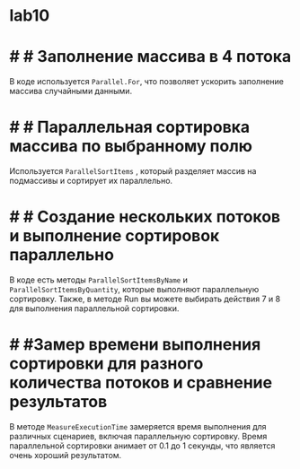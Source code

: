 # lab10
  # # # Заполнение массива в 4 потока
В  коде используется `Parallel.For`, что позволяет ускорить заполнение массива случайными данными.
  # # # Параллельная сортировка массива по выбранному полю
  Используется `ParallelSortItems` , 
который разделяет массив на подмассивы и сортирует их параллельно.
  # # # Создание нескольких потоков и выполнение сортировок параллельно
В коде есть методы `ParallelSortItemsByName` и `ParallelSortItemsByQuantity`, которые выполняют параллельную сортировку.
Также, в методе Run вы можете выбирать действия 7 и 8 для выполнения параллельной сортировки.
  # # #Замер времени выполнения сортировки для разного количества потоков и сравнение результатов
В методе `MeasureExecutionTime` замеряется время выполнения для различных сценариев, включая параллельную сортировку. 
Время параллельной сортировки анимает от 0.1 до 1 секунды, что является очень хороший результатом.
